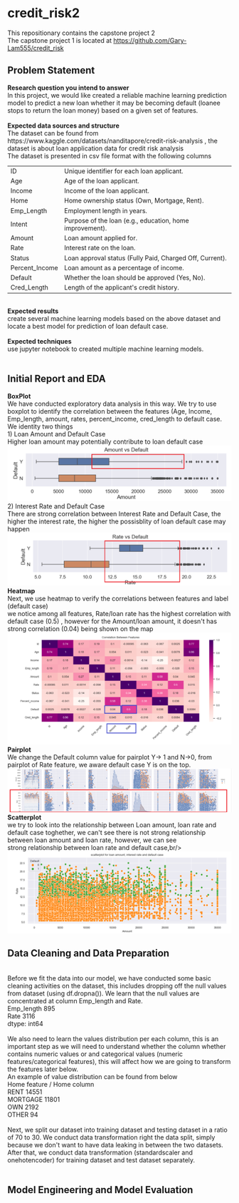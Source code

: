 # credit_risk2
This repositionary contains the capstone project 2<br/>
The capstone project 1 is located at https://github.com/Gary-Lam555/credit_risk<br/>

<h2>Problem Statement</h2>
<b>Research question you intend to answer</b></br>
In this project, we would like created a reliable machine learning prediction model to predict a new loan whether it may be becoming default (loanee stops to return the loan money) based on a given set of features.<br/>
</br>
<b>Expected data sources and structure</b><br/>
The dataset can be found from https://www.kaggle.com/datasets/nanditapore/credit-risk-analysis , the dataset is about loan application data for credit risk analysis <br/>
The dataset is presented in csv file format with the following columns </br>
<table>
<tr><td>ID</td><td>Unique identifier for each loan applicant. </td></tr>
<tr><td>Age</td><td> Age of the loan applicant. </td></tr>
<tr><td>Income</td><td> Income of the loan applicant. </td></tr>
<tr><td>Home</td><td> Home ownership status (Own, Mortgage, Rent). </td></tr>
<tr><td>Emp_Length</td><td> Employment length in years. </td></tr>
<tr><td>Intent</td><td> Purpose of the loan (e.g., education, home improvement). </td></tr>
<tr><td>Amount</td><td> Loan amount applied for. </td></tr>
<tr><td>Rate</td><td>Interest rate on the loan. </td></tr>
<tr><td>Status</td><td> Loan approval status (Fully Paid, Charged Off, Current). </td></tr>
<tr><td>Percent_Income</td><td> Loan amount as a percentage of income. </td></tr>
<tr><td>Default</td><td> Whether the loan should be approved (Yes, No). </td></tr>
<tr><td>Cred_Length</td><td> Length of the applicant's credit history.</td></tr>
</table>
</br>
<b>Expected results</b><br/>
create several machine learning models based on the above dataset and locate a best model for prediction of loan default case.<br/>
<br/>
<b>Expected techniques</b><br/>
use jupyter notebook to created multiple machine learning models.<br/>
<br/>

<h2>Initial Report and EDA</h2>
<b>BoxPlot</b><br/>
We have conducted exploratory data analysis in this way. We try to use boxplot to identify the correlation between the features (Age, Income, Emp_length, amount, rates, percent_income, cred_length to default case. </br/>
We identity two things<br/>
1) Loan Amount and Default Case<br/>
Higher loan amount may potentially contribute to loan default case<br/>
<img src=p1a1.png>
<br/>
2) Interest Rate and Default Case<br/>
There are strong correlation between Interest Rate and Default Case, the higher the interest rate, the higher the possisblity of loan default case may happen<br/>
<img src=p2a.png>
<br/>
<b>Heatmap</b><br/>
Next, we use heatmap to verify the correlations between features and label (default case)<br/>
we notice among all features, Rate/loan rate has the highest correlation with default case (0.5) , however for the Amount/loan amount, it doesn't has strong correlation (0.04) being shown on the map 
<img src=p3a.png>
<br/>
<b>Pairplot</b><br/>
We change the Default column value for pairplot Y-> 1 and N->0, from pairplot of Rate feature, we aware default case Y is on the top.<br/>
<img src=p4a.png>
<b>Scatterplot</b><br/>
we try to look into the relationship between Loan amount, loan rate and default case toghether, we can't see there is not strong relationship between loan amount and loan rate, however, we can see <br/>
strong relationship between loan rate and default case,br/>
<img src=p5a.png>
<br/>
<h2>Data Cleaning and Data Preparation</h2><br/>
Before we fit the data into our model, we have conducted some basic cleaning activities on the dataset, this includes dropping off the null values from 
dataset (using df.dropna()). We learn that the null values are concentrated at column Emp_length and Rate. <br/>
Emp_length         895<br/>
Rate              3116<br/>
dtype: int64<br/>
<br/>
We also need to learn the values distribution per each column, this is an important step as we will need to understand whether the column whether contains numeric values or and categorical values (numeric features/categorical features), this will affect how we are going to transform the features later below. <br/>
An example of value distribution can be found from below<br/>
Home feature / Home column<br/>
RENT        14551<br/>
MORTGAGE    11801<br/>
OWN          2192<br/>
OTHER          94<br/>
<br/>
Next, we split our dataset into training dataset and testing dataset in a ratio of 70 to 30. We conduct data transformation right the data split, simply because we don't want to have data leaking in between the two datasets. After that, we conduct data transformation (standardscaler and onehotencoder) for training dataset and test dataset separately. <br/>
<br/>
<h2>Model Engineering and Model Evaluation</h2>

    

